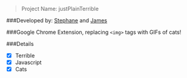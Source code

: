 >Project Name: justPlainTerrible

###Developed by: [Stephane](https://github.com/svailla4) and [James](https://github.com/wjjameslee)

###Google Chrome Extension, replacing `<img>` tags with GIFs of cats!

###Details
- [X] Terrible
- [X] Javascript
- [X] Cats
